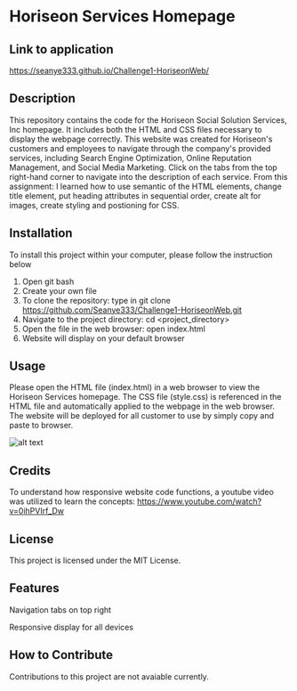 # Horiseon Services Homepage
## Link to application 
https://seanye333.github.io/Challenge1-HoriseonWeb/ 

## Description
This repository contains the code for the Horiseon Social Solution Services, Inc homepage. It includes both the HTML and CSS files necessary to display the webpage correctly.
This website was created for Horiseon's customers and employees to navigate through the company's provided services, including Search Engine Optimization, Online Reputation Management, and Social Media Marketing. Click on the tabs from the top right-hand corner to navigate into the description of each service.
From this assignment: I learned how to use semantic of the HTML elements, change title element, put heading attributes in sequential order, create alt for images, create styling and postioning for CSS.

## Installation
To install this project within your computer, please follow the instruction below
1. Open git bash
2. Create your own file
3. To clone the repository: type in git clone https://github.com/Seanye333/Challenge1-HoriseonWeb.git
4. Navigate to the project directory: cd <project_directory>
5. Open the file in the web browser: open index.html
6. Website will display on your default browser

## Usage
Please open the HTML file (index.html) in a web browser to view the Horiseon Services homepage. The CSS file (style.css) is referenced in the HTML file and automatically applied to the webpage in the web browser. The website will be deployed for all customer to use by simply copy and paste to browser.

![alt text](assets/images/HoriseonWeb_Screenshot.png)

## Credits
To understand how responsive website code functions, a youtube video was utilized to learn the concepts: https://www.youtube.com/watch?v=0ihPVIrf_Dw

## License
This project is licensed under the MIT License.

## Features

Navigation tabs on top right 

Responsive display for all devices 

## How to Contribute
Contributions to this project are not avaiable currently.
